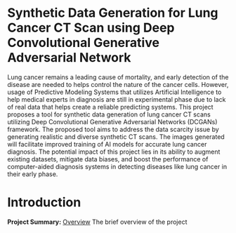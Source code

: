 # Synthetic Data Generation for Lung Cancer CT Scan using Deep Convolutional Generative Adversarial Network

Lung cancer remains a leading cause of mortality, and early detection of the
disease are needed to helps control the nature of the cancer cells. However, usage of
Predictive Modeling Systems that utilizes Artificial Intelligence to help medical experts
in diagnosis are still in experimental phase due to lack of real data that helps create a
reliable predicting systems. This project proposes a tool for synthetic data generation of
lung cancer CT scans utilizing Deep Convolutional Generative Adversarial Networks
(DCGANs) framework. The proposed tool aims to address the data scarcity issue by
generating realistic and diverse synthetic CT scans. The images generated will facilitate
improved training of AI models for accurate lung cancer diagnosis. The potential impact
of this project lies in its ability to augment existing datasets, mitigate data biases, and
boost the performance of computer-aided diagnosis systems in detecting diseases like
lung cancer in their early phase.

# Introduction

**Project Summary:** [Overview](/Project-Details/Introduction/intro.md)
The brief overview of the project
